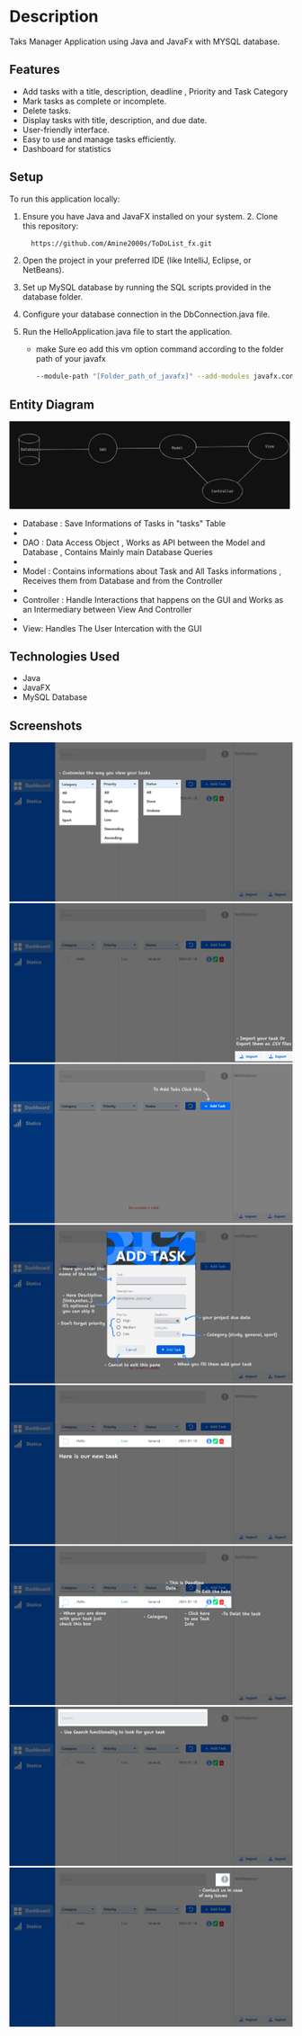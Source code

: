 # Description
 Taks Manager Application using Java and JavaFx with MYSQL database.


## Features

- Add tasks with a title, description, deadline , Priority and Task Category 
- Mark tasks as complete or incomplete.
- Delete tasks.
- Display tasks with title, description, and due date.
- User-friendly interface.
- Easy to use and manage tasks efficiently.
- Dashboard for statistics

## Setup

To run this application locally:

1. Ensure you have Java and JavaFX installed on your system.
   2. Clone this repository:

      ```bash
        https://github.com/Amine2000s/ToDoList_fx.git


1. Open the project in your preferred IDE (like IntelliJ, Eclipse, or NetBeans).
2. Set up MySQL database by running the SQL scripts provided in the database folder.
3. Configure your database connection in the DbConnection.java file.
4. Run the HelloApplication.java file to start the application.

   - make Sure eo add this vm option command according to the folder path of your javafx
   
     ```bash
     --module-path "[Folder_path_of_javafx]" --add-modules javafx.controls,javafx.fxml


## Entity Diagram 

 ![Entity_diagram](/diagrams/entity-diagram.png)


 * Database : Save Informations of Tasks in "tasks" Table
 * 
 * DAO : Data Access Object , Works as API between the Model and Database , Contains Mainly main Database Queries
 * 
 * Model : Contains informations about Task and  All Tasks informations , Receives them from Database and from the Controller
 * 
 * Controller : Handle Interactions that happens on the GUI and Works as an Intermediary between View And Controller
 * 
 * View: Handles The User Intercation with the GUI


## Technologies Used

- Java
- JavaFX
- MySQL Database


## Screenshots 

![picture_1](/diagrams/image1.png)
![picture_4](/diagrams/image4.png)
![picture_7](/diagrams/image12.png)
![picture_5](/diagrams/image6.png)
![picture_6](/diagrams/image8.png)
![picture_3](/diagrams/image3.png)
![picture_7](/diagrams/image11.png)
![picture_7](/diagrams/image13.png)

